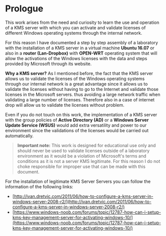 # Prologue

This work arises from the need and curiosity to learn the use and operation of a KMS server with which you can activate and validate licenses of different Windows operating systems through the internal network.

For this reason I have documented a step by step assembly of a laboratory with the installation of a KMS server in a virtual machine **Ubuntu 16.07** or also in a **router \(Lan-Dropbox\)** with **OPEN-WRT** operating system that will allow the activations of the Windows licenses with the data and steps provided by Microsoft through its website.

**Why a KMS server?** As I mentioned before, the fact that the KMS server allows us to validate the licenses of the Windows operating systems through our internal network is a great advantage since it allows us to validate the licenses without having to go to the Internet and validate those licenses in the Microsoft servers. thus avoiding a large network traffic when validating a large number of licenses. Therefore also in a case of internet drop will allow us to validate the licenses without problem.

Even if you do not touch on this work, the implementation of a KMS server with the group policies of **Active Directory \(AD\)** or a **Windows Server Update Service \(WSUS\)** would add extra versatility and power to our environment since the validations of the licenses would be carried out automatically.

> **Important note:** This work is designed for educational use only and should never be used to validate licenses outside of a laboratory environment as it would be a violation of Microsoft's terms and conditions as it is not a server KMS legitimate. For this reason I do not choke responsible for improper use that can be made with this document.

For the installation of legitimate KMS Server Servers you can follow the information of the following links:

* [http://ivan.dretvic.com/2011/06/how-to-configure-a-kms-server-in-windows-server-2008-r2/](http://ivan.dretvic.com/2011/06/how-to-configure-a-kms-server-in-windows-server-2008-r2/)
* [https://www.windows-noob.com/forums/topic/12787-how-can-i-setup-kms-key-management-server-for-activating-windows-10/](https://www.windows-noob.com/forums/topic/12787-how-can-i-setup-kms-key-management-server-for-activating-windows-10/)



